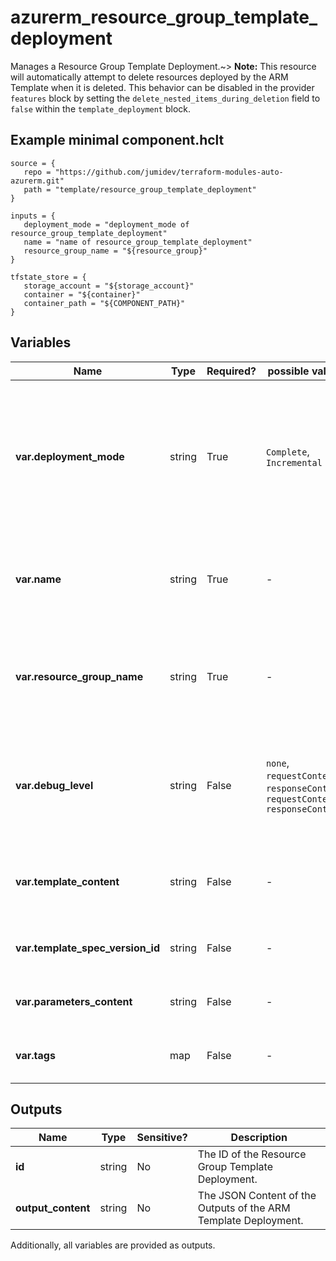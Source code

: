 # azurerm_resource_group_template_deployment

Manages a Resource Group Template Deployment.~> **Note:** This resource will automatically attempt to delete resources deployed by the ARM Template when it is deleted. This behavior can be disabled in the provider `features` block by setting the `delete_nested_items_during_deletion` field to `false` within the `template_deployment` block.

## Example minimal component.hclt

```hcl
source = {
   repo = "https://github.com/jumidev/terraform-modules-auto-azurerm.git" 
   path = "template/resource_group_template_deployment" 
}

inputs = {
   deployment_mode = "deployment_mode of resource_group_template_deployment" 
   name = "name of resource_group_template_deployment" 
   resource_group_name = "${resource_group}" 
}

tfstate_store = {
   storage_account = "${storage_account}" 
   container = "${container}" 
   container_path = "${COMPONENT_PATH}" 
}

```

## Variables

| Name | Type | Required? |  possible values |  Description |
| ---- | ---- | --------- |  ----------- | ----------- |
| **var.deployment_mode** | string | True | `Complete`, `Incremental`  |  The Deployment Mode for this Resource Group Template Deployment. Possible values are `Complete` (where resources in the Resource Group not specified in the ARM Template will be destroyed) and `Incremental` (where resources are additive only). | 
| **var.name** | string | True | -  |  The name which should be used for this Resource Group Template Deployment. Changing this forces a new Resource Group Template Deployment to be created. | 
| **var.resource_group_name** | string | True | -  |  The name of the Resource Group where the Resource Group Template Deployment should exist. Changing this forces a new Resource Group Template Deployment to be created. | 
| **var.debug_level** | string | False | `none`, `requestContent`, `responseContent`, `requestContent, responseContent`  |  The Debug Level which should be used for this Resource Group Template Deployment. Possible values are `none`, `requestContent`, `responseContent` and `requestContent, responseContent`. | 
| **var.template_content** | string | False | -  |  The contents of the ARM Template which should be deployed into this Resource Group. Cannot be specified with `template_spec_version_id`. | 
| **var.template_spec_version_id** | string | False | -  |  The ID of the Template Spec Version to deploy. Cannot be specified with `template_content`. | 
| **var.parameters_content** | string | False | -  |  The contents of the ARM Template parameters file - containing a JSON list of parameters. | 
| **var.tags** | map | False | -  |  A mapping of tags which should be assigned to the Resource Group Template Deployment. | 



## Outputs

| Name | Type | Sensitive? | Description |
| ---- | ---- | --------- | --------- |
| **id** | string | No  | The ID of the Resource Group Template Deployment. | 
| **output_content** | string | No  | The JSON Content of the Outputs of the ARM Template Deployment. | 

Additionally, all variables are provided as outputs.

